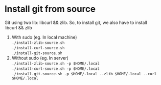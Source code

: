# Install git from source
Git using two lib: libcurl && zlib. So, to install git, we also have to install libcurl && zlib
1. With sudo (eg. In local machine) \
`./install-zlib-source.sh` \
`./install-curl-source.sh` \
`./install-git-source.sh`
2. Without sudo (eg. In server) \
`./install-zlib-source.sh -p $HOME/.local` \
`./install-curl-source.sh -p $HOME/.local` \
`./install-git-source.sh -p $HOME/.local --zlib $HOME/.local --curl $HOME/.local`